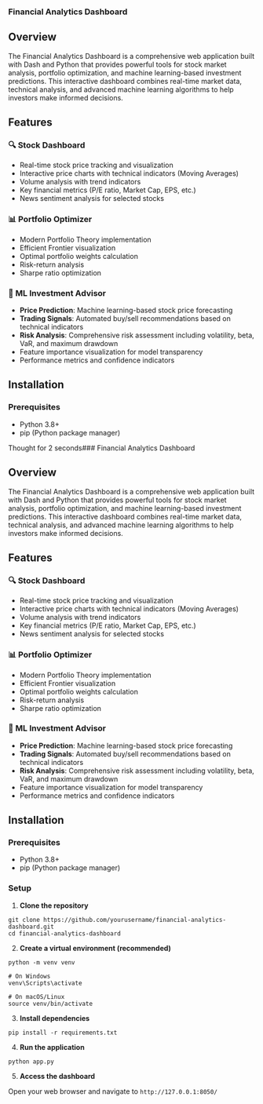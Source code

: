 ### Financial Analytics Dashboard

## Overview

The Financial Analytics Dashboard is a comprehensive web application built with Dash and Python that provides powerful tools for stock market analysis, portfolio optimization, and machine learning-based investment predictions. This interactive dashboard combines real-time market data, technical analysis, and advanced machine learning algorithms to help investors make informed decisions.

## Features

### 🔍 Stock Dashboard

- Real-time stock price tracking and visualization
- Interactive price charts with technical indicators (Moving Averages)
- Volume analysis with trend indicators
- Key financial metrics (P/E ratio, Market Cap, EPS, etc.)
- News sentiment analysis for selected stocks


### 📊 Portfolio Optimizer

- Modern Portfolio Theory implementation
- Efficient Frontier visualization
- Optimal portfolio weights calculation
- Risk-return analysis
- Sharpe ratio optimization


### 🤖 ML Investment Advisor

- **Price Prediction**: Machine learning-based stock price forecasting
- **Trading Signals**: Automated buy/sell recommendations based on technical indicators
- **Risk Analysis**: Comprehensive risk assessment including volatility, beta, VaR, and maximum drawdown
- Feature importance visualization for model transparency
- Performance metrics and confidence indicators


## Installation

### Prerequisites

- Python 3.8+
- pip (Python package manager)

Thought for 2 seconds### Financial Analytics Dashboard

## Overview

The Financial Analytics Dashboard is a comprehensive web application built with Dash and Python that provides powerful tools for stock market analysis, portfolio optimization, and machine learning-based investment predictions. This interactive dashboard combines real-time market data, technical analysis, and advanced machine learning algorithms to help investors make informed decisions.

## Features

### 🔍 Stock Dashboard

- Real-time stock price tracking and visualization
- Interactive price charts with technical indicators (Moving Averages)
- Volume analysis with trend indicators
- Key financial metrics (P/E ratio, Market Cap, EPS, etc.)
- News sentiment analysis for selected stocks


### 📊 Portfolio Optimizer

- Modern Portfolio Theory implementation
- Efficient Frontier visualization
- Optimal portfolio weights calculation
- Risk-return analysis
- Sharpe ratio optimization


### 🤖 ML Investment Advisor

- **Price Prediction**: Machine learning-based stock price forecasting
- **Trading Signals**: Automated buy/sell recommendations based on technical indicators
- **Risk Analysis**: Comprehensive risk assessment including volatility, beta, VaR, and maximum drawdown
- Feature importance visualization for model transparency
- Performance metrics and confidence indicators


## Installation

### Prerequisites

- Python 3.8+
- pip (Python package manager)


### Setup

1. **Clone the repository**

```shellscript
git clone https://github.com/yourusername/financial-analytics-dashboard.git
cd financial-analytics-dashboard
```


2. **Create a virtual environment (recommended)**

```shellscript
python -m venv venv

# On Windows
venv\Scripts\activate

# On macOS/Linux
source venv/bin/activate
```


3. **Install dependencies**

```shellscript
pip install -r requirements.txt
```


4. **Run the application**

```shellscript
python app.py
```


5. **Access the dashboard**

Open your web browser and navigate to `http://127.0.0.1:8050/`
